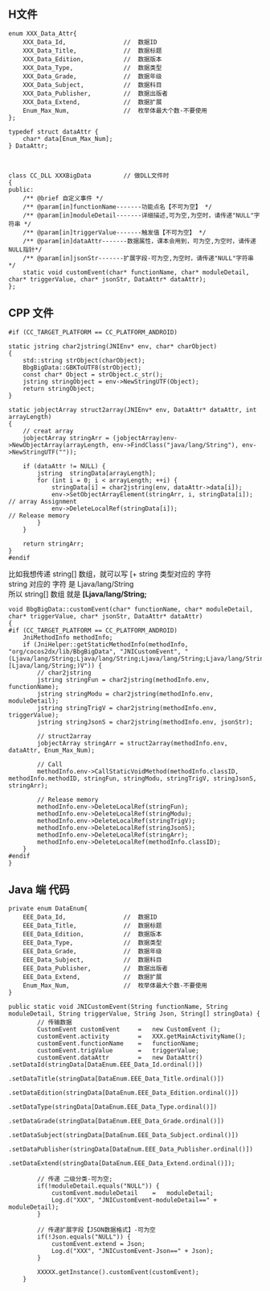 
## H文件

	enum XXX_Data_Attr{
		XXX_Data_Id,				//	数据ID
		XXX_Data_Title,				//	数据标题
		XXX_Data_Edition,			//	数据版本
		XXX_Data_Type,				//	数据类型
		XXX_Data_Grade,				//	数据年级
		XXX_Data_Subject,			//	数据科目
		XXX_Data_Publisher,			//	数据出版者
		XXX_Data_Extend,			//	数据扩展
		Enum_Max_Num,				//  枚举体最大个数-不要使用
	};
	
	typedef struct dataAttr {
		char* data[Enum_Max_Num];
	} DataAttr;



	class CC_DLL XXXBigData			// 做DLL文件时
	{
	public:
		/** @brief 自定义事件 */
		/** @param[in]functionName-------功能点名【不可为空】 */
		/** @param[in]moduleDetail-------详细描述,可为空,为空时，请传递"NULL"字符串 */
		/** @param[in]triggerValue-------触发值【不可为空】 */
		/** @param[in]dataAttr-------数据属性，课本会用到，可为空,为空时，请传递NULL指针*/
		/** @param[in]jsonStr-------扩展字段-可为空,为空时，请传递"NULL"字符串 */	
		static void customEvent(char* functionName, char* moduleDetail, char* triggerValue, char* jsonStr, DataAttr* dataAttr);
	};

## CPP 文件
	
	#if (CC_TARGET_PLATFORM == CC_PLATFORM_ANDROID)
	
	static jstring char2jstring(JNIEnv* env, char* charObject) 
	{
		std::string strObject(charObject);
		BbgBigData::GBKToUTF8(strObject);
		const char* Object = strObject.c_str();
		jstring	stringObject = env->NewStringUTF(Object);
		return stringObject;
	}
	
	static jobjectArray struct2array(JNIEnv* env, DataAttr* dataAttr, int arrayLength)
	{
		// creat array
		jobjectArray stringArr = (jobjectArray)env->NewObjectArray(arrayLength, env->FindClass("java/lang/String"), env->NewStringUTF(""));
	
		if (dataAttr != NULL) {
			jstring  stringData[arrayLength];
			for (int i = 0; i < arrayLength; ++i) {
				stringData[i] = char2jstring(env, dataAttr->data[i]);
				env->SetObjectArrayElement(stringArr, i, stringData[i]);	// array Assignment
				env->DeleteLocalRef(stringData[i]);							// Release memory
			}
		}
	
		return stringArr;
	}
	#endif
	
比如我想传递 string[] 数组，就可以写 [+ string 类型对应的 字符   
string 对应的 字符 是	Ljava/lang/String   
所以 string[] 数组 就是 **[Ljava/lang/String;**

	void BbgBigData::customEvent(char* functionName, char* moduleDetail, char* triggerValue, char* jsonStr, DataAttr* dataAttr)
	{
	#if (CC_TARGET_PLATFORM == CC_PLATFORM_ANDROID)
		JniMethodInfo methodInfo;
		if (JniHelper::getStaticMethodInfo(methodInfo, "org/cocos2dx/lib/BbgBigData", "JNICustomEvent", "(Ljava/lang/String;Ljava/lang/String;Ljava/lang/String;Ljava/lang/String;[Ljava/lang/String;)V")) {
			// char2jstring
			jstring stringFun = char2jstring(methodInfo.env, functionName);
			jstring stringModu = char2jstring(methodInfo.env, moduleDetail);
			jstring stringTrigV = char2jstring(methodInfo.env, triggerValue);
			jstring stringJsonS = char2jstring(methodInfo.env, jsonStr);
			
			// struct2array
			jobjectArray stringArr = struct2array(methodInfo.env, dataAttr, Enum_Max_Num);
	
			// Call
			methodInfo.env->CallStaticVoidMethod(methodInfo.classID, methodInfo.methodID, stringFun, stringModu, stringTrigV, stringJsonS, stringArr);
			
			// Release memory
			methodInfo.env->DeleteLocalRef(stringFun);
			methodInfo.env->DeleteLocalRef(stringModu);
			methodInfo.env->DeleteLocalRef(stringTrigV);
			methodInfo.env->DeleteLocalRef(stringJsonS);
			methodInfo.env->DeleteLocalRef(stringArr);
			methodInfo.env->DeleteLocalRef(methodInfo.classID);
		}
	#endif
	}

## Java 端 代码
	
	private enum DataEnum{
		EEE_Data_Id,				//	数据ID
		EEE_Data_Title,				//	数据标题
		EEE_Data_Edition,			//	数据版本
		EEE_Data_Type,				//	数据类型
		EEE_Data_Grade,				//	数据年级
		EEE_Data_Subject,			//	数据科目
		EEE_Data_Publisher,			//	数据出版者
		EEE_Data_Extend,			//	数据扩展
		Enum_Max_Num,				//  枚举体最大个数-不要使用
	}
								
	public static void JNICustomEvent(String functionName, String moduleDetail, String triggerValue, String Json, String[] stringData) {
	    	// 传输数据
	    	CustomEvent customEvent 	= 	new CustomEvent ();
	    	customEvent.activity 		= 	XXX.getMainActivityName();
	    	customEvent.functionName 	= 	functionName;
	    	customEvent.trigValue		=	triggerValue;	
	    	customEvent.dataAttr		=	new DataAttr()	.setDataId(stringData[DataEnum.EEE_Data_Id.ordinal()])
	    													.setDataTitle(stringData[DataEnum.EEE_Data_Title.ordinal()])
	    													.setDataEdition(stringData[DataEnum.EEE_Data_Edition.ordinal()])
	    													.setDataType(stringData[DataEnum.EEE_Data_Type.ordinal()])
	    													.setDataGrade(stringData[DataEnum.EEE_Data_Grade.ordinal()])
	    													.setDataSubject(stringData[DataEnum.EEE_Data_Subject.ordinal()])
	    													.setDataPublisher(stringData[DataEnum.EEE_Data_Publisher.ordinal()])
	    													.setDataExtend(stringData[DataEnum.EEE_Data_Extend.ordinal()]);
	    	
	    	// 传递 二级分类-可为空;
	    	if(!moduleDetail.equals("NULL")) {
	    		customEvent.moduleDetail 	= 	moduleDetail;
	    		Log.d("XXX", "JNICustomEvent-moduleDetail==" + moduleDetail);
	    	}
	    
	    	// 传递扩展字段【JSON数据格式】-可为空
	    	if(!Json.equals("NULL")) {
	        	customEvent.extend = Json;
	        	Log.d("XXX", "JNICustomEvent-Json==" + Json);
	    	}
	    	
			XXXXX.getInstance().customEvent(customEvent);
	    }						